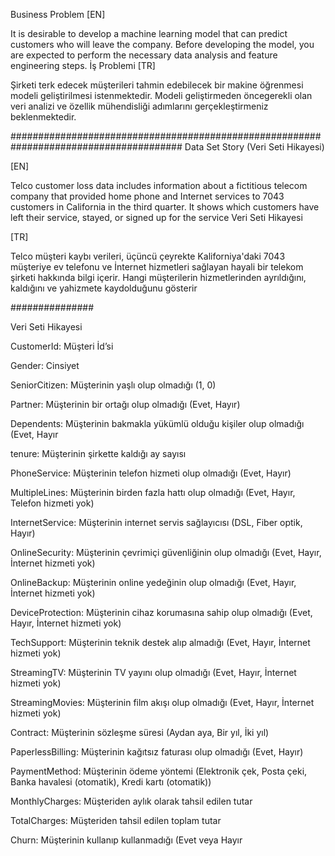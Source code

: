 Business Problem [EN]

It is desirable to develop a machine learning model that can predict customers who will leave the company. Before developing the model, you are expected to perform the necessary data analysis and feature engineering steps.
İş Problemi [TR]

Şirketi terk edecek müşterileri tahmin edebilecek bir makine öğrenmesi modeli geliştirilmesi istenmektedir.  Modeli geliştirmeden öncegerekli olan veri analizi ve özellik mühendisliği adımlarını gerçekleştirmeniz beklenmektedir.


#######################################################################################
Data Set Story (Veri Seti Hikayesi)

[EN]

Telco customer loss data includes information about a fictitious telecom company that provided home phone and Internet services to 7043 customers in California in the third quarter. It shows which customers have left their service, stayed, or signed up for the service
Veri Seti Hikayesi

[TR]

Telco müşteri kaybı verileri, üçüncü çeyrekte Kaliforniya'daki 7043 müşteriye ev telefonu ve İnternet hizmetleri sağlayan hayali bir telekom şirketi hakkında bilgi içerir. Hangi müşterilerin hizmetlerinden ayrıldığını, kaldığını ve yahizmete kaydolduğunu gösterir

###############

Veri Seti Hikayesi

CustomerId: Müşteri İd’si

Gender: Cinsiyet

SeniorCitizen: Müşterinin yaşlı olup olmadığı (1, 0)

Partner: Müşterinin bir ortağı olup olmadığı (Evet, Hayır)

Dependents: Müşterinin bakmakla yükümlü olduğu kişiler olup olmadığı (Evet, Hayır

tenure: Müşterinin şirkette kaldığı ay sayısı

PhoneService: Müşterinin telefon hizmeti olup olmadığı (Evet, Hayır)

MultipleLines: Müşterinin birden fazla hattı olup olmadığı (Evet, Hayır, Telefon hizmeti yok)

InternetService: Müşterinin internet servis sağlayıcısı (DSL, Fiber optik, Hayır)

OnlineSecurity: Müşterinin çevrimiçi güvenliğinin olup olmadığı (Evet, Hayır, İnternet hizmeti yok)

OnlineBackup: Müşterinin online yedeğinin olup olmadığı (Evet, Hayır, İnternet hizmeti yok)

DeviceProtection: Müşterinin cihaz korumasına sahip olup olmadığı (Evet, Hayır, İnternet hizmeti yok)

TechSupport: Müşterinin teknik destek alıp almadığı (Evet, Hayır, İnternet hizmeti yok)

StreamingTV: Müşterinin TV yayını olup olmadığı (Evet, Hayır, İnternet hizmeti yok)

StreamingMovies: Müşterinin film akışı olup olmadığı (Evet, Hayır, İnternet hizmeti yok)

Contract: Müşterinin sözleşme süresi (Aydan aya, Bir yıl, İki yıl)

PaperlessBilling: Müşterinin kağıtsız faturası olup olmadığı (Evet, Hayır)

PaymentMethod: Müşterinin ödeme yöntemi (Elektronik çek, Posta çeki, Banka havalesi (otomatik), Kredi kartı (otomatik))

MonthlyCharges: Müşteriden aylık olarak tahsil edilen tutar

TotalCharges: Müşteriden tahsil edilen toplam tutar

Churn: Müşterinin kullanıp kullanmadığı (Evet veya Hayır
